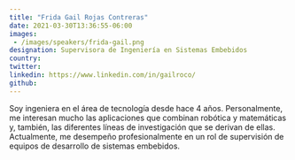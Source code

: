 ```yaml
---
title: "Frida Gail Rojas Contreras"
date: 2021-03-30T13:36:55-06:00
images: 
 - /images/speakers/frida-gail.png
designation: Supervisora de Ingeniería en Sistemas Embebidos
country: 
twitter: 
linkedin: https://www.linkedin.com/in/gailroco/
github: 
---
```


Soy ingeniera en el área de tecnología desde hace 4 años. Personalmente, me interesan mucho las aplicaciones que combinan robótica y matemáticas y, también, las diferentes líneas de investigación que se derivan de ellas. Actualmente, me desempeño profesionalmente en un rol de supervisión de equipos de desarrollo de sistemas embebidos.